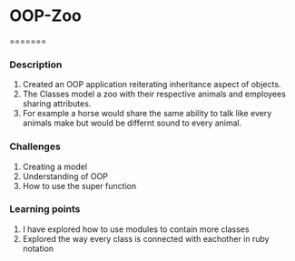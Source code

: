 
# OOP-Zoo
=======
### Description
1. Created an OOP application reiterating inheritance aspect of objects. 
2. The Classes model a zoo with their respective animals and employees sharing attributes. 
3. For example a horse would share the same ability to talk like every animals make but would be differnt sound to every animal.

### Challenges
1. Creating a model
2. Understanding of OOP
3. How to use the super function

### Learning points
1. I have explored how to use modules to contain more classes
2. Explored the way every class is connected with eachother in ruby notation 

